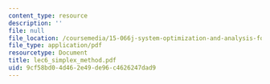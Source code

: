 ```yaml
---
content_type: resource
description: ''
file: null
file_location: /coursemedia/15-066j-system-optimization-and-analysis-for-manufacturing-summer-2003/9cf58bd04d462e49de96c4626247dad9_lec6_simplex_method.pdf
file_type: application/pdf
resourcetype: Document
title: lec6_simplex_method.pdf
uid: 9cf58bd0-4d46-2e49-de96-c4626247dad9
---
```


